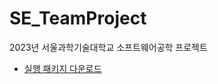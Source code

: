# SE_TeamProject
2023년 서울과학기술대학교 소프트웨어공학 프로젝트


* [실행 패키지 다운로드](https://drive.google.com/file/d/1bisz1bxVmjSV4u9ugMcX3ztFV37aGqQT/view)

